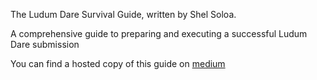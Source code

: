 The Ludum Dare Survival Guide, written by Shel Soloa.

A comprehensive guide to preparing and executing a successful Ludum Dare submission

You can find a hosted copy of this guide on [medium](http://medium.com/@shelsoloa)
